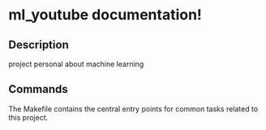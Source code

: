 # ml_youtube documentation!

## Description

project personal about machine learning

## Commands

The Makefile contains the central entry points for common tasks related to this project.

